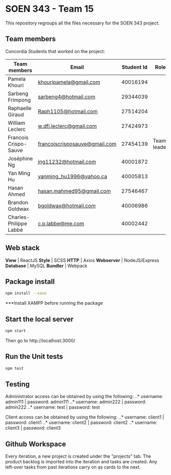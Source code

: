 # SOEN 343 - Team 15
This repository regroups all the files necessary for the SOEN 343 project.

## Team members 

Concordia Students that worked on the project:

Team members          | Email                         | Student Id   | Role        |Github Usernames
------------          | --------------------          | ------------ |------------ |----------------
Pamela Khouri         | khouripamela@gmail.com        | 40016194     |             | kpamela
Sarbeng Frimpong      | sarbeng4@hotmail.com          | 29344039     |             | jiggy357
Raphaelle Giraud      | Raph1105@hotmail.com          | 27514204     |             | Raph1105
William Leclerc       | w.dfj.leclerc@gmail.com       | 27424973     |             | LeCleric
Francois Crispo-Sauve | francoiscrisposauve@gmail.com | 27454139     | Team leader | franksauve
Joséphine Ng          | jng11232@hotmail.com          | 40001872     |             | jng11232
Yan Ming Hu           | yanming_hu1996@yahoo.ca       | 40005813     |             | Lordofsnails
Hasan Ahmed           | hasan.mahmed95@gmail.com      | 27546467     |             | hasan-ahmed
Brandon Goldwax       | bgoldwax@hotmail.com          | 40006986     |             | bgoldwax
Charles-Philippe Labbé| c.p.labbe@me.com              | 40002442     |             | CharlesPhilippeLabbe

## Web stack
**View** | ReactJS
**Style** | SCSS
**HTTP** | Axios
**Webserver** | NodeJS/Express
**Database** | MySQL
**Bundler** | Webpack

## Package install
```bash
npm install --save
```
***Install XAMPP before running the package

## Start the local server
```bash
npm start
```
Then go to http://localhost:3000/

## Run the Unit tests
```bash
npm test
```

## Testing
Administrator access can be obtained by using the following:
..* username: admin111 | password: admin111
..* username: admin222 | password: admin222
..* username: test | password: test

Client access can be obtained by using the following:
..* username: client1 | password: client1
..* username: client2 | password: client2
..* username: client3 | password: client3

## Github Workspace
Every iteration, a new project is created under the "projects" tab. The product backlog is imported into the iteration and tasks are created. Any left-over tasks from past iterations carry on as cards to the next. 
